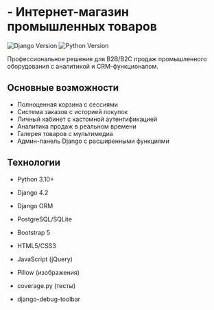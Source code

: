 # <HeavyShop> - Интернет-магазин промышленных товаров

![Django Version](https://img.shields.io/badge/django-4.2-brightgreen)
![Python Version](https://img.shields.io/badge/python-3.10+-blue)

Профессиональное решение для B2B/B2C продаж промышленного оборудования с аналитикой и CRM-функционалом.

##  Основные возможности

- Полноценная корзина с сессиями
- Система заказов с историей покупок
- Личный кабинет с кастомной аутентификацией
- Аналитика продаж в реальном времени
- Галерея товаров с мультимедиа
- Админ-панель Django с расширенными функциями

## Технологии

- Python 3.10+
- Django 4.2
- Django ORM
- PostgreSQL/SQLite

- Bootstrap 5
- HTML5/CSS3
- JavaScript (jQuery)

- Pillow (изображения)
- coverage.py (тесты)
- django-debug-toolbar


